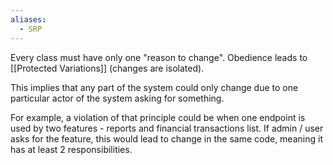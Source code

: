 ```yaml
---
aliases:
  - SRP
---
```

Every class must have only one "reason to change". 
Obedience leads to [[Protected Variations]] (changes are isolated).

This implies that any part of the system could only change due to one particular actor of the system asking for something.

For example, a violation of that principle could be when one endpoint is used by two features - reports and financial transactions list. If admin / user asks for the feature, this would lead to change in the same code, meaning it has at least 2 responsibilities.
